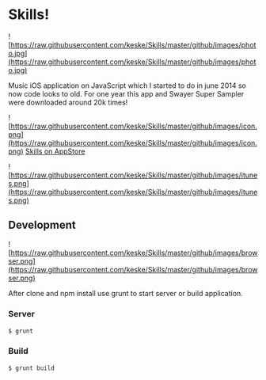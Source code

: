 # Skills!

![https://raw.githubusercontent.com/keske/Skills/master/github/images/photo.jpg](https://raw.githubusercontent.com/keske/Skills/master/github/images/photo.jpg)

Music iOS application on JavaScript which I started to do in june 2014 so now code looks to old. For one year this app and Swayer Super Sampler were downloaded around 20k times!

![https://raw.githubusercontent.com/keske/Skills/master/github/images/icon.png](https://raw.githubusercontent.com/keske/Skills/master/github/images/icon.png)
[Skills on AppStore](https://itunes.apple.com/us/app/skills!/id952734764?ls=1&mt=8)

![https://raw.githubusercontent.com/keske/Skills/master/github/images/itunes.png](https://raw.githubusercontent.com/keske/Skills/master/github/images/itunes.png)

## Development

![https://raw.githubusercontent.com/keske/Skills/master/github/images/browser.png](https://raw.githubusercontent.com/keske/Skills/master/github/images/browser.png)

After clone and npm install use grunt to start server or build application.

### Server

```
$ grunt
```

### Build

```
$ grunt build
```
